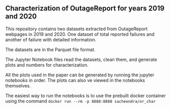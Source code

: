 ## Characterization of OutageReport for years 2019 and 2020

This repository contains two datasets extracted from OutageReport webpages in 2019 and 2020. One dataset of total reported failures and another of failure with detailed information.

The datasets are in the Parquet file format.

The Jupyter Notebook files read the datasets, clean them, and generate plots and numbers for characterization.

All the plots used in the paper can be generated by running the jupyter notebooks in order. The plots can also ve viewed in the notebooks themselves.

The easiest way to run the notebooks is to use the prebuilt docker container using the command `docker run --rm -p 8888:8888 sacheendra/or_char`